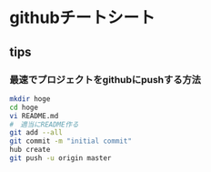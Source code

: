 # githubチートシート

## tips

### 最速でプロジェクトをgithubにpushする方法

```sh
mkdir hoge
cd hoge
vi README.md
#　適当にREADME作る
git add --all
git commit -m "initial commit"
hub create
git push -u origin master
```
